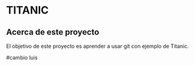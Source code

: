 # TITANIC

## Acerca de este proyecto

El objetivo de este proyecto es aprender a usar git con ejemplo de Titanic.

#cambio luis